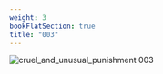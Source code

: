 ```yaml
---
weight: 3
bookFlatSection: true
title: "003"
---
```


![cruel_and_unusual_punishment 003 ](../../jpg/cup_003.jpg)


